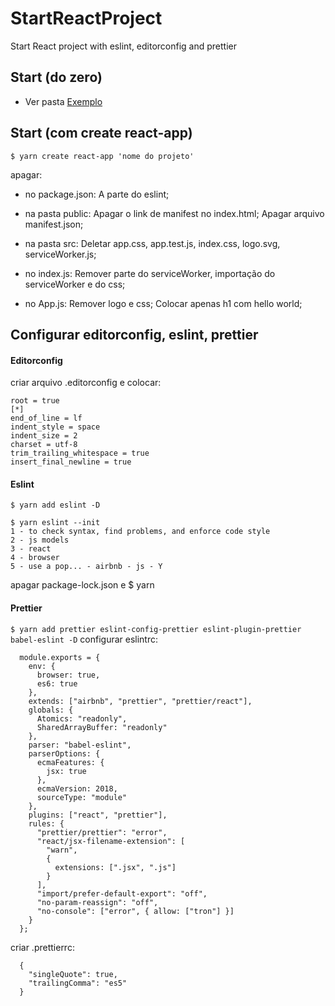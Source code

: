# StartReactProject

Start React project with eslint, editorconfig and prettier

## Start (do zero)

- Ver pasta [Exemplo](https://github.com/matheusf31/StartProjects/tree/master/ReactJS/Exemplo)

## Start (com create react-app)

`$ yarn create react-app 'nome do projeto'`

apagar:

- no package.json:
  A parte do eslint;

- na pasta public:
  Apagar o link de manifest no index.html;
  Apagar arquivo manifest.json;

* na pasta src:
  Deletar app.css, app.test.js, index.css, logo.svg, serviceWorker.js;

* no index.js:
  Remover parte do serviceWorker, importação do serviceWorker e do css;

* no App.js:
  Remover logo e css;
  Colocar apenas h1 com hello world;

## Configurar editorconfig, eslint, prettier

#### Editorconfig

criar arquivo .editorconfig e colocar:

```
root = true
[*]
end_of_line = lf
indent_style = space
indent_size = 2
charset = utf-8
trim_trailing_whitespace = true
insert_final_newline = true
```

#### Eslint

`$ yarn add eslint -D`

```
$ yarn eslint --init
1 - to check syntax, find problems, and enforce code style
2 - js models
3 - react
4 - browser
5 - use a pop... - airbnb - js - Y
```

apagar package-lock.json e \$ yarn

#### Prettier

`$ yarn add prettier eslint-config-prettier eslint-plugin-prettier babel-eslint -D`
configurar eslintrc:

```
  module.exports = {
    env: {
      browser: true,
      es6: true
    },
    extends: ["airbnb", "prettier", "prettier/react"],
    globals: {
      Atomics: "readonly",
      SharedArrayBuffer: "readonly"
    },
    parser: "babel-eslint",
    parserOptions: {
      ecmaFeatures: {
        jsx: true
      },
      ecmaVersion: 2018,
      sourceType: "module"
    },
    plugins: ["react", "prettier"],
    rules: {
      "prettier/prettier": "error",
      "react/jsx-filename-extension": [
        "warn",
        {
          extensions: [".jsx", ".js"]
        }
      ],
      "import/prefer-default-export": "off",
      "no-param-reassign": "off",
      "no-console": ["error", { allow: ["tron"] }]
    }
  };
```

criar .prettierrc:

```
  {
    "singleQuote": true,
    "trailingComma": "es5"
  }
```
